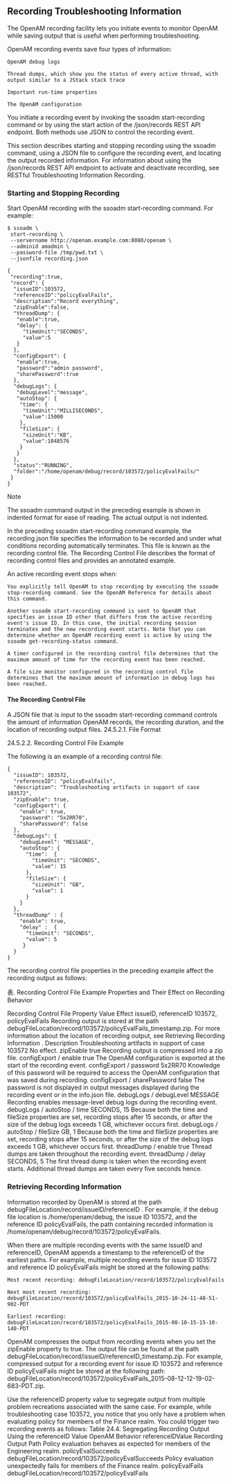 ## Recording Troubleshooting Information

The OpenAM recording facility lets you initiate events to monitor OpenAM while saving output that is useful when performing troubleshooting.

OpenAM recording events save four types of information:

    OpenAM debug logs

    Thread dumps, which show you the status of every active thread, with output similar to a JStack stack trace

    Important run-time properties

    The OpenAM configuration

You initiate a recording event by invoking the ssoadm start-recording command or by using the start action of the /json/records REST API endpoint. Both methods use JSON to control the recording event.

This section describes starting and stopping recording using the ssoadm command, using a JSON file to configure the recording event, and locating the output recorded information. For information about using the /json/records REST API endpoint to activate and deactivate recording, see RESTful Troubleshooting Information Recording.

### Starting and Stopping Recording

Start OpenAM recording with the ssoadm start-recording command. For example:

```
$ ssoadm \
 start-recording \
 --servername http://openam.example.com:8080/openam \
 --adminid amadmin \
 --password-file /tmp/pwd.txt \
 --jsonfile recording.json

{
 "recording":true,
 "record": {
  "issueID":103572,
  "referenceID":"policyEvalFails",
  "description":"Record everything",
  "zipEnable":false,
  "threadDump": {
   "enable":true,
   "delay": {
     "timeUnit":"SECONDS",
     "value":5
   }
  },
  "configExport": {
   "enable":true,
   "password":"admin password",
   "sharePassword":true
  },
  "debugLogs": {
   "debugLevel":"message",
   "autoStop": {
    "time": {
     "timeUnit":"MILLISECONDS",
     "value":15000
    },
    "fileSize": {
     "sizeUnit":"KB",
     "value":1048576
    }
   }
  },
  "status":"RUNNING",
  "folder":"/home/openam/debug/record/103572/policyEvalFails/"
 }
}
```

Note

The ssoadm command output in the preceding example is shown in indented format for ease of reading. The actual output is not indented.

In the preceding ssoadm start-recording command example, the recording.json file specifies the information to be recorded and under what conditions recording automatically terminates. This file is known as the recording control file. The Recording Control File describes the format of recording control files and provides an annotated example.

An active recording event stops when:

    You explicitly tell OpenAM to stop recording by executing the ssoadm stop-recording command. See the OpenAM Reference for details about this command.

    Another ssoadm start-recording command is sent to OpenAM that specifies an issue ID other that differs from the active recording event's issue ID. In this case, the initial recording session terminates and the new recording event starts. Note that you can determine whether an OpenAM recording event is active by using the ssoadm get-recording-status command.

    A timer configured in the recording control file determines that the maximum amount of time for the recording event has been reached.

    A file size monitor configured in the recording control file determines that the maximum amount of information in debug logs has been reached.

#### The Recording Control File

A JSON file that is input to the ssoadm start-recording command controls the amount of information OpenAM records, the recording duration, and the location of recording output files.
24.5.2.1. File Format


24.5.2.2. Recording Control File Example

The following is an example of a recording control file:

```
{
  "issueID": 103572,
  "referenceID": "policyEvalFails",
  "description": "Troubleshooting artifacts in support of case 103572",
  "zipEnable": true,
  "configExport": {
    "enable": true,
    "password": "5x2RR70",
    "sharePassword": false
  },
  "debugLogs": {
    "debugLevel": "MESSAGE",
    "autoStop": {
      "time":  {
        "timeUnit": "SECONDS",
        "value": 15
      },
      "fileSize": {
        "sizeUnit": "GB",
        "value": 1
      }
    }
  },
  "threadDump" : {
    "enable": true,
    "delay" :  {
      "timeUnit": "SECONDS",
      "value": 5
     }
  }
}    
```

The recording control file properties in the preceding example affect the recording output as follows:

表. Recording Control File Example Properties and Their Effect on Recording Behavior

Recording Control File Property	Value	Effect
issueID, referenceID 	103572, policyEvalFails 	Recording output is stored at the path debugFileLocation/record/103572/policyEvalFails_timestamp.zip. For more information about the location of recording output, see Retrieving Recording Information .
Description 	Troubleshooting artifacts in support of case 103572 	No effect.
zipEnable 	true 	Recording output is compressed into a zip file.
configExport / enable 	true 	The OpenAM configuration is exported at the start of the recording event.
configExport / password 	5x2RR70 	Knowledge of this password will be required to access the OpenAM configuration that was saved during recording.
configExport / sharePassword 	false 	The password is not displayed in output messages displayed during the recording event or in the info.json file.
debugLogs / debugLevel 	MESSAGE 	Recording enables message-level debug logs during the recording event.
debugLogs / autoStop / time 	SECONDS, 15 	Because both the time and fileSize properties are set, recording stops after 15 seconds, or after the size of the debug logs exceeds 1 GB, whichever occurs first.
debugLogs / autoStop / fileSize 	GB, 1 	Because both the time and fileSize properties are set, recording stops after 15 seconds, or after the size of the debug logs exceeds 1 GB, whichever occurs first.
threadDump / enable 	true 	Thread dumps are taken throughout the recording event.
threadDump / delay 	SECONDS, 5 	The first thread dump is taken when the recording event starts. Additional thread dumps are taken every five seconds hence.


### Retrieving Recording Information

Information recorded by OpenAM is stored at the path debugFileLocation/record/issueID/referenceID . For example, if the debug file location is /home/openam/debug, the issue ID 103572, and the reference ID policyEvalFails, the path containing recorded information is /home/openam/debug/record/103572/policyEvalFails.

When there are multiple recording events with the same issueID and referenceID, OpenAM appends a timestamp to the referenceID of the earliest paths. For example, multiple recording events for issue ID 103572 and reference ID policyEvalFails might be stored at the following paths:

    Most recent recording: debugFileLocation/record/103572/policyEvalFails

    Next most recent recording: debugFileLocation/record/103572/policyEvalFails_2015-10-24-11-48-51-902-PDT

    Earliest recording: debugFileLocation/record/103572/policyEvalFails_2015-08-10-15-15-10-140-PDT

OpenAM compresses the output from recording events when you set the zipEnable property to true. The output file can be found at the path debugFileLocation/record/issueID/referenceID_timestamp.zip. For example, compressed output for a recording event for issue ID 103572 and reference ID policyEvalFails might be stored at the following path: debugFileLocation/record/103572/policyEvalFails_2015-08-12-12-19-02-683-PDT.zip.

Use the referenceID property value to segregate output from multiple problem recreations associated with the same case. For example, while troubleshooting case 103572, you notice that you only have a problem when evaluating policy for members of the Finance realm. You could trigger two recording events as follows:
Table 24.4. Segregating Recording Output Using the referenceID Value
OpenAM Behavior	referenceIDValue	Recording Output Path
Policy evaluation behaves as expected for members of the Engineering realm. 	policyEvalSucceeds 	debugFileLocation/record/103572/policyEvalSucceeds
Policy evaluation unexpectedly fails for members of the Finance realm. 	policyEvalFails 	debugFileLocation/record/103572/policyEvalFails


